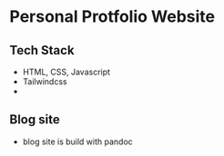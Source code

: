 # Personal Protfolio Website

## Tech Stack

- HTML, CSS, Javascript
- Tailwindcss
-


## Blog site

- blog site is build with pandoc 
